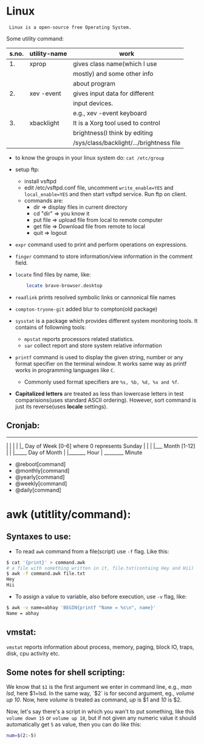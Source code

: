 # Linux

` Linux is a open-source free Operating System.`

Some utility command:

| s.no. | utility-name | work                                     |
|-------|--------------|------------------------------------------|
| 1.    | xprop        | gives class name(which I use             |
|       |              | mostly) and some other info              |
|       |              | about program                            |
| 2.    | xev -event   | gives input data for different           |
|       |              | input devices.                           |
|       |              | e.g., xev -event keyboard                |
| 3.    | xbacklight   | It is a Xorg tool used to control        |
|       |              | brightness(I think by editing            |
|       |              | /sys/class/backlight/.../brightness file |

* to know the groups in your linux system do: `cat /etc/group`
* setup ftp:
	* install vsftpd
	* edit /etc/vsftpd.conf file, uncomment `write_enable=YES` and `local_enable=YES` and then start vsftpd service. Run ftp <ip-address> on client.
	* commands are:
		- dir	=>		display files in current directory
		- cd "dir"	=>	you know it
		- put file	=>	upload file from local to remote computer
		- get file	=>	Download file from remote to local
		- quit		=>	logout
* `expr` command used to print and perform operations on expressions.
* `finger` command to store information/view information in the comment field.
* `locate` find files by name, like:
	```sh
		locate brave-browser.desktop
	```
* `readlink` prints resolved symbolic links or cannonical file names
* `compton-tryone-git` added blur to compton(old package)
* `sysstat` is a package which provides different system monitoring tools. It contains of followning tools:
	* `mpstat` reports processors related statistics.
	* `sar` collect report and store system relative information

* `printf` command is used to display the given string, number or any format specifier on the terminal window. It works same way as printf works in programming languages like `C`.
	- Commonly used format specifiers are `%s, %b, %d, %x and %f`.
* **Capitalized letters** are treated as less than lowercase letters in test comparisions(uses standard ASCII ordering). However, sort command is just its reverse(uses __locale__ settings).

## Cronjab:

* * * * * *
  | | | | |_ Day of Week [0-6] where 0 represents Sunday
  | | | |___ Month [1-12]
  | | |_____ Day of Month
  | |_______ Hour
  | ________ Minute


* @reboot[command]
* @monthly[command]
* @yearly[command]
* @weekly[command]
* @daily[command]

# awk (utitlity/command):

## Syntaxes to use:

* To read `awk` command from a file(script) use `-f` flag. Like this:
```sh
$ cat '{print}' > command.awk
# a file with something written in it, file.txt(containg Hey and Hii)
$ awk -f command.awk file.txt
Hey
Hii
```

* To assign a value to variable, also before execution, use `-v` flag, like:
```sh
$ awk -v name=abhay 'BEGIN{printf "Name = %s\n", name}'
Name = abhay
```

## vmstat:

`vmstat` reports information about process, memory, paging, block IO, traps, disk, cpu activity etc.

## Some notes for shell scripting:

We know that `$1` is the first argument we enter in command line, e.g., *man lsd*, here $1=lsd. In the same way, `$2` is for second argument, eg., *volume up 10*. Now, here _volume_ is treated as command, _up_ is $1 and _10_ is $2.

Now, let's say there's a script in which you wan't to put something, like this `volume down 15` or `volume up 10`, but if not given any numeric value it should automatically get `5` as value, then you can do like this:
```sh
num=$(2:-5)
```
